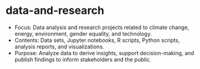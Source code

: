 # data-and-research
   - Focus: Data analysis and research projects related to climate change, energy, environment, gender equality, and technology.
   - Contents: Data sets, Jupyter notebooks, R scripts, Python scripts, analysis reports, and visualizations.
   - Purpose: Analyze data to derive insights, support decision-making, and publish findings to inform stakeholders and the public.

